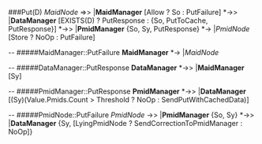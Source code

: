 ###Put(D)
_MaidNode_ =>> |__MaidManager__ [Allow ? So : PutFailure]  *->> |__DataManager__  [EXISTS(D) ? PutResponse : {So, PutToCache, PutResponse}] *->> |__PmidManager__ {So, Sy, PutResponse} *-> |_PmidNode_ [Store ? NoOp : PutFailure]

--
#####MaidManager::PutFailure
__MaidManager__ *-> |_MaidNode_ 

--
#####DataManager::PutResponse
__DataManager__ *->> |__MaidManager__ [Sy]

--
#####PmidManager::PutResponse
__PmidManager__ *->> |__DataManager__ [(Sy)(Value.Pmids.Count > Threshold ? NoOp : SendPutWithCachedData)]

--
#####PmidNode::PutFailure
_PmidNode_ ->> |__PmidManager__ {So, Sy} *->> |__DataManager__ {Sy, [LyingPmidNode ? SendCorrectionToPmidManager : NoOp]} 

